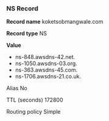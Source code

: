 ### NS Record

**Record name**
koketsobmangwale.com

**Record type**
NS

**Value**
- ns-848.awsdns-42.net.
- ns-1050.awsdns-03.org.
- ns-363.awsdns-45.com.
- ns-1706.awsdns-21.co.uk.

Alias
No

TTL (seconds)
172800

Routing policy
Simple
